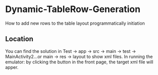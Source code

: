 # Dynamic-TableRow-Generation
How to add new rows to the table layout programmatically initiation
## Location
You can find the solution in Test -> app -> src -> main -> test -> MainActivity2...or main -> res -> layout to show xml files.
In running the emulator: by clicking the button in the front page, the target xml file will apper.
